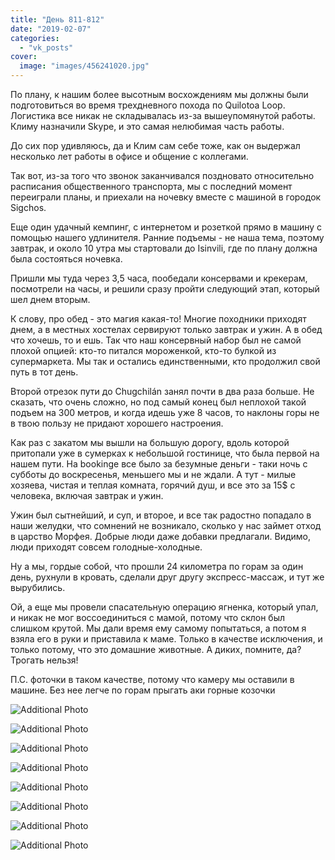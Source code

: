 ```yaml
---
title: "День 811-812"
date: "2019-02-07"
categories: 
  - "vk_posts"
cover:
  image: "images/456241020.jpg"
---
```


По плану, к нашим более высотным восхождениям мы должны были подготовиться во время трехдневного похода по Quilotoa Loop. Логистика все никак не складывалась из-за вышеупомянутой работы. Климу назначили Skype, и это самая нелюбимая часть работы.

<!--more-->

До сих пор удивляюсь, да и Клим сам себе тоже, как он выдержал несколько лет работы в офисе и общение с коллегами.

Так вот, из-за того что звонок заканчивался поздновато относительно расписания общественного транспорта, мы с последний момент переиграли планы, и приехали на ночевку вместе с машиной в городок Sigchos.

Еще один удачный кемпинг, с интернетом и розеткой прямо в машину с помощью нашего удлинителя. Ранние подъемы - не наша тема, поэтому завтрак, и около 10 утра мы стартовали до Isinvili, где по плану должна была состояться ночевка.

Пришли мы туда через 3,5 часа, пообедали консервами и крекерам, посмотрели на часы, и решили сразу пройти следующий этап, который шел днем вторым.

К слову, про обед - это магия какая-то! Многие походники приходят днем, а в местных хостелах сервируют только завтрак и ужин. А в обед что хочешь, то и ешь. Так что наш консервный набор был не самой плохой опцией: кто-то питался мороженкой, кто-то булкой из супермаркета. Мы так и остались единственными, кто продолжил свой путь в тот день.

Второй отрезок пути до Chugchilán занял почти в два раза больше. Не сказать, что очень сложно, но под самый конец был неплохой такой подъем на 300 метров, и когда идешь уже 8 часов, то наклоны горы не в твою пользу не придают хорошего настроения.

Как раз с закатом мы вышли на большую дорогу, вдоль которой притопали уже в сумерках к небольшой гостинице, что была первой на нашем пути. На bookingе все было за безумные деньги - таки ночь с субботы до воскресенья, меньшего мы и не ждали. А тут - милые хозяева, чистая и теплая комната, горячий душ, и все это за 15$ с человека, включая завтрак и ужин.

Ужин был сытнейший, и суп, и второе, и все так радостно попадало в наши желудки, что сомнений не возникало, сколько у нас займет отход в царство Морфея. Добрые люди даже добавки предлагали. Видимо, люди приходят совсем голодные-холодные.

Ну а мы, гордые собой, что прошли 24 километра по горам за один день, рухнули в кровать, сделали друг другу экспресс-массаж, и тут же вырубились.

Ой, а еще мы провели спасательную операцию ягненка, который упал, и никак не мог воссоединиться с мамой, потому что склон был слишком крутой. Мы дали время ему самому попытаться, а потом я взяла его в руки и приставила к маме. Только в качестве исключения, и только потому, что это домашние животные. А диких, помните, да? Трогать нельзя!

П.С. фоточки в таком качестве, потому что камеру мы оставили в машине. Без нее легче по горам прыгать аки горные козочки

![Additional Photo](https://vodpop.ru/wp-content/uploads/2023/07/456241021.jpg)

![Additional Photo](https://vodpop.ru/wp-content/uploads/2023/07/456241022.jpg)

![Additional Photo](https://vodpop.ru/wp-content/uploads/2023/07/456241023.jpg)

![Additional Photo](https://vodpop.ru/wp-content/uploads/2023/07/456241024.jpg)

![Additional Photo](https://vodpop.ru/wp-content/uploads/2023/07/456241025.jpg)

![Additional Photo](https://vodpop.ru/wp-content/uploads/2023/07/456241026.jpg)

![Additional Photo](https://vodpop.ru/wp-content/uploads/2023/07/456241027.jpg)

![Additional Photo](https://vodpop.ru/wp-content/uploads/2023/07/456241028.jpg)

